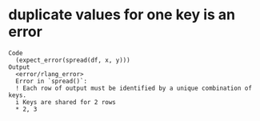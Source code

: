 # duplicate values for one key is an error

    Code
      (expect_error(spread(df, x, y)))
    Output
      <error/rlang_error>
      Error in `spread()`:
      ! Each row of output must be identified by a unique combination of keys.
      i Keys are shared for 2 rows
      * 2, 3

